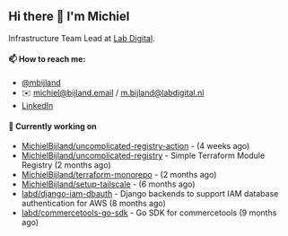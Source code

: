 ## Hi there 👋 I'm Michiel

Infrastructure Team Lead at [Lab Digital](https://www.labdigital.nl).

#### 📫 How to reach me:

- [@mbijland](https://twitter.com/mbijland)
- ✉️ michiel@bijland.email / m.bijland@labdigital.nl
- [LinkedIn](https://www.linkedin.com/in/michielbijland/)

#### 👷 Currently working on


- [MichielBijland/uncomplicated-registry-action](https://github.com/MichielBijland/uncomplicated-registry-action) -  (4 weeks ago)
- [MichielBijland/uncomplicated-registry](https://github.com/MichielBijland/uncomplicated-registry) - Simple Terraform Module Registry  (2 months ago)
- [MichielBijland/terraform-monorepo](https://github.com/MichielBijland/terraform-monorepo) -  (2 months ago)
- [MichielBijland/setup-tailscale](https://github.com/MichielBijland/setup-tailscale) -  (6 months ago)
- [labd/django-iam-dbauth](https://github.com/labd/django-iam-dbauth) - Django backends to support IAM database authentication for AWS (8 months ago)
- [labd/commercetools-go-sdk](https://github.com/labd/commercetools-go-sdk) - Go SDK for commercetools (9 months ago)
